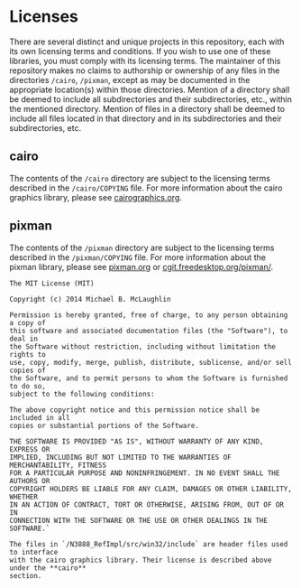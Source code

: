 Licenses
==============

There are several distinct and unique projects in this repository, each with its
own licensing terms and conditions. If you wish to use one of these libraries,
you must comply with its licensing terms. The maintainer of this repository makes
no claims to authorship or ownership of any files in the directories `/cairo`,
`/pixman`, except as may be documented in the appropriate location(s) within 
those directories. Mention of a directory shall be deemed to include all 
subdirectories and their subdirectories, etc., within the mentioned directory. 
Mention of files in a directory shall be deemed to include all files located in 
that directory and in its subdirectories and their subdirectories, etc.

cairo
--------------
The contents of the `/cairo` directory are subject to the licensing terms described
in the `/cairo/COPYING` file. For more information about the cairo graphics
library, please see [cairographics.org](http://cairographics.org/).

pixman
--------------
The contents of the `/pixman` directory are subject to the licensing terms described
in the `/pixman/COPYING` file. For more information about the pixman library,
please see [pixman.org](http://www.pixman.org/) or [cgit.freedesktop.org/pixman/](http://cgit.freedesktop.org/pixman/).


```
The MIT License (MIT)

Copyright (c) 2014 Michael B. McLaughlin

Permission is hereby granted, free of charge, to any person obtaining a copy of
this software and associated documentation files (the "Software"), to deal in
the Software without restriction, including without limitation the rights to
use, copy, modify, merge, publish, distribute, sublicense, and/or sell copies of
the Software, and to permit persons to whom the Software is furnished to do so,
subject to the following conditions:

The above copyright notice and this permission notice shall be included in all
copies or substantial portions of the Software.

THE SOFTWARE IS PROVIDED "AS IS", WITHOUT WARRANTY OF ANY KIND, EXPRESS OR
IMPLIED, INCLUDING BUT NOT LIMITED TO THE WARRANTIES OF MERCHANTABILITY, FITNESS
FOR A PARTICULAR PURPOSE AND NONINFRINGEMENT. IN NO EVENT SHALL THE AUTHORS OR
COPYRIGHT HOLDERS BE LIABLE FOR ANY CLAIM, DAMAGES OR OTHER LIABILITY, WHETHER
IN AN ACTION OF CONTRACT, TORT OR OTHERWISE, ARISING FROM, OUT OF OR IN
CONNECTION WITH THE SOFTWARE OR THE USE OR OTHER DEALINGS IN THE SOFTWARE.`

The files in `/N3888_RefImpl/src/win32/include` are header files used to interface
with the cairo graphics library. Their license is described above under the **cairo**
section.
```
